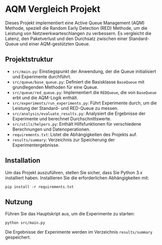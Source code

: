 # AQM Vergleich Projekt

Dieses Projekt implementiert eine Active Queue Management (AQM) Methode, speziell die Random Early Detection (RED) Methode, um die Leistung von Netzwerkwarteschlangen zu verbessern. Es vergleicht die Latenz, den Paketverlust und den Durchsatz zwischen einer Standard-Queue und einer AQM-gestützten Queue.

## Projektstruktur

- `src/main.py`: Einstiegspunkt der Anwendung, der die Queue initialisiert und Experimente durchführt.
- `src/queue/base_queue.py`: Definiert die Basisklasse `BaseQueue` mit grundlegenden Methoden für eine Queue.
- `src/queue/red_queue.py`: Implementiert die `REDQueue`, die von `BaseQueue` erbt und die AQM-Logik enthält.
- `src/experiments/run_experiments.py`: Führt Experimente durch, um die Leistung der Standard- und RED-Queue zu messen.
- `src/analysis/evaluate_results.py`: Analysiert die Ergebnisse der Experimente und berechnet Durchschnittswerte.
- `src/utils/helpers.py`: Enthält Hilfsfunktionen für verschiedene Berechnungen und Datenoperationen.
- `requirements.txt`: Listet die Abhängigkeiten des Projekts auf.
- `results/summary`: Verzeichnis zur Speicherung der Experimentergebnisse.

## Installation

Um das Projekt auszuführen, stellen Sie sicher, dass Sie Python 3.x installiert haben. Installieren Sie die erforderlichen Abhängigkeiten mit:

```
pip install -r requirements.txt
```

## Nutzung

Führen Sie das Hauptskript aus, um die Experimente zu starten:

```
python src/main.py
```

Die Ergebnisse der Experimente werden im Verzeichnis `results/summary` gespeichert.